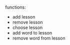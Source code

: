 functions:
- add lesson
- remove lesson
- choose lesson
- add word to lesson
- remove word from lesson



